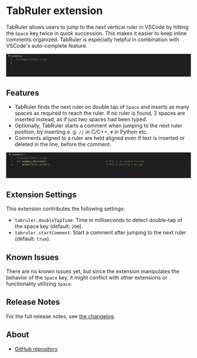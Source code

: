 # TabRuler extension

TabRuler allows users to jump to the next vertical ruler in VSCode by hitting the `Space` key twice in quick succession. This makes it easier to keep inline comments organized. TabRuler is especially helpful in combination with VSCode's auto-complete feature.

![](https://raw.githubusercontent.com/tarymaas/tabruler/refs/heads/main/images/example.gif)

## Features

- TabRuler finds the next ruler on double tap of `Space` and inserts as many spaces as required to reach the ruler. If no ruler is found, 2 spaces are inserted instead, as if just two spaces had been typed.
- Optionally, TabRuler starts a comment when jumping to the next ruler position, by inserting e. g. `//` in C/C++, `#` in Python etc.
- Comments aligned to a ruler are held aligned even if text is inserted or deleted in the line, before the comment.

![](https://raw.githubusercontent.com/tarymaas/tabruler/refs/heads/main/images/realign.gif)

## Extension Settings

This extension contributes the following settings:

* `tabruler.doubleTapTime`: Time in milliseconds to detect double-tap of the space key (default: `200`).
* `tabruler.startComment`: Start a comment after jumping to the next ruler (default: `true`).

## Known Issues

There are no known issues yet, but since the extension manipulates the behavior of the `Space` key, it might conflict with other extensions or functionality utilizing `Space`.

## Release Notes

For the full release notes, see [the changelog](https://github.com/tarymaas/tabruler/blob/main/CHANGELOG.md).

## About

* [GitHub repository](https://github.com/tarymaas/tabruler)